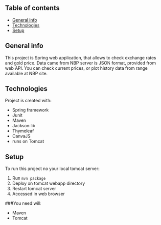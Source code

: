 ## Table of contents
* [General info](#general-info)
* [Technologies](#technologies)
* [Setup](#setup)

## General info
This project is Spring web application, that allows to check exchange rates and gold price. Data came from NBP server is JSON format, provided from web API. You can check current prices, or plot history data from range available at NBP site. 
	
## Technologies
Project is created with:
* Spring framework
* Junit
* Maven
* Jackson lib
* Thymeleaf
* CanvaJS
* runs on Tomcat 

	
## Setup
To run this project no your local tomcat server: 
1. Run `mvn package`
2. Deploy on tomcat webapp directory
3. Restart tomcat server
4. Accessed in web browser

###You need will:
* Maven
* Tomcat 









